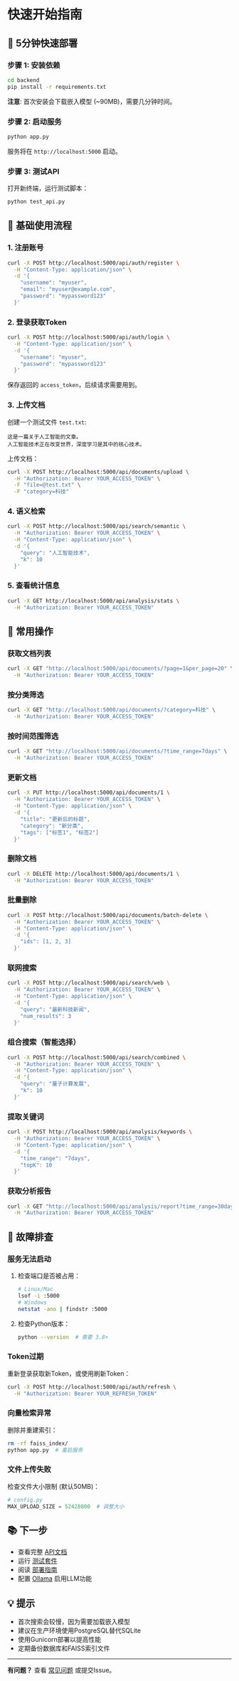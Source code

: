 # 快速开始指南

## 🚀 5分钟快速部署

### 步骤 1: 安装依赖

```bash
cd backend
pip install -r requirements.txt
```

**注意**: 首次安装会下载嵌入模型 (~90MB)，需要几分钟时间。

### 步骤 2: 启动服务

```bash
python app.py
```

服务将在 `http://localhost:5000` 启动。

### 步骤 3: 测试API

打开新终端，运行测试脚本：

```bash
python test_api.py
```

## 📝 基础使用流程

### 1. 注册账号

```bash
curl -X POST http://localhost:5000/api/auth/register \
  -H "Content-Type: application/json" \
  -d '{
    "username": "myuser",
    "email": "myuser@example.com",
    "password": "mypassword123"
  }'
```

### 2. 登录获取Token

```bash
curl -X POST http://localhost:5000/api/auth/login \
  -H "Content-Type: application/json" \
  -d '{
    "username": "myuser",
    "password": "mypassword123"
  }'
```

保存返回的 `access_token`，后续请求需要用到。

### 3. 上传文档

创建一个测试文件 `test.txt`:
```
这是一篇关于人工智能的文章。
人工智能技术正在改变世界，深度学习是其中的核心技术。
```

上传文档：
```bash
curl -X POST http://localhost:5000/api/documents/upload \
  -H "Authorization: Bearer YOUR_ACCESS_TOKEN" \
  -F "file=@test.txt" \
  -F "category=科技"
```

### 4. 语义检索

```bash
curl -X POST http://localhost:5000/api/search/semantic \
  -H "Authorization: Bearer YOUR_ACCESS_TOKEN" \
  -H "Content-Type: application/json" \
  -d '{
    "query": "人工智能技术",
    "k": 10
  }'
```

### 5. 查看统计信息

```bash
curl -X GET http://localhost:5000/api/analysis/stats \
  -H "Authorization: Bearer YOUR_ACCESS_TOKEN"
```

## 🎯 常用操作

### 获取文档列表

```bash
curl -X GET "http://localhost:5000/api/documents/?page=1&per_page=20" \
  -H "Authorization: Bearer YOUR_ACCESS_TOKEN"
```

### 按分类筛选

```bash
curl -X GET "http://localhost:5000/api/documents/?category=科技" \
  -H "Authorization: Bearer YOUR_ACCESS_TOKEN"
```

### 按时间范围筛选

```bash
curl -X GET "http://localhost:5000/api/documents/?time_range=7days" \
  -H "Authorization: Bearer YOUR_ACCESS_TOKEN"
```

### 更新文档

```bash
curl -X PUT http://localhost:5000/api/documents/1 \
  -H "Authorization: Bearer YOUR_ACCESS_TOKEN" \
  -H "Content-Type: application/json" \
  -d '{
    "title": "更新后的标题",
    "category": "新分类",
    "tags": ["标签1", "标签2"]
  }'
```

### 删除文档

```bash
curl -X DELETE http://localhost:5000/api/documents/1 \
  -H "Authorization: Bearer YOUR_ACCESS_TOKEN"
```

### 批量删除

```bash
curl -X POST http://localhost:5000/api/documents/batch-delete \
  -H "Authorization: Bearer YOUR_ACCESS_TOKEN" \
  -H "Content-Type: application/json" \
  -d '{
    "ids": [1, 2, 3]
  }'
```

### 联网搜索

```bash
curl -X POST http://localhost:5000/api/search/web \
  -H "Authorization: Bearer YOUR_ACCESS_TOKEN" \
  -H "Content-Type: application/json" \
  -d '{
    "query": "最新科技新闻",
    "num_results": 3
  }'
```

### 组合搜索（智能选择）

```bash
curl -X POST http://localhost:5000/api/search/combined \
  -H "Authorization: Bearer YOUR_ACCESS_TOKEN" \
  -H "Content-Type: application/json" \
  -d '{
    "query": "量子计算发展",
    "k": 10
  }'
```

### 提取关键词

```bash
curl -X POST http://localhost:5000/api/analysis/keywords \
  -H "Authorization: Bearer YOUR_ACCESS_TOKEN" \
  -H "Content-Type: application/json" \
  -d '{
    "time_range": "7days",
    "topK": 10
  }'
```

### 获取分析报告

```bash
curl -X GET "http://localhost:5000/api/analysis/report?time_range=30days" \
  -H "Authorization: Bearer YOUR_ACCESS_TOKEN"
```

## 🐛 故障排查

### 服务无法启动

1. 检查端口是否被占用：
   ```bash
   # Linux/Mac
   lsof -i :5000
   # Windows
   netstat -ano | findstr :5000
   ```

2. 检查Python版本：
   ```bash
   python --version  # 需要 3.8+
   ```

### Token过期

重新登录获取新Token，或使用刷新Token：

```bash
curl -X POST http://localhost:5000/api/auth/refresh \
  -H "Authorization: Bearer YOUR_REFRESH_TOKEN"
```

### 向量检索异常

删除并重建索引：

```bash
rm -rf faiss_index/
python app.py  # 重启服务
```

### 文件上传失败

检查文件大小限制 (默认50MB)：

```python
# config.py
MAX_UPLOAD_SIZE = 52428800  # 调整大小
```

## 📚 下一步

- 查看完整 [API文档](README.md#api文档)
- 运行 [测试套件](README.md#测试)
- 阅读 [部署指南](README.md#部署)
- 配置 [Ollama](README.md#ollama连接失败) 启用LLM功能

## 💡 提示

- 首次搜索会较慢，因为需要加载嵌入模型
- 建议在生产环境使用PostgreSQL替代SQLite
- 使用Gunicorn部署以提高性能
- 定期备份数据库和FAISS索引文件

---

**有问题？** 查看 [常见问题](README.md#常见问题) 或提交Issue。


